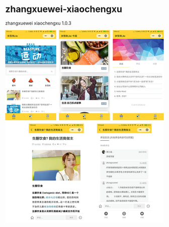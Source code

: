 # zhangxuewei-xiaochengxu
zhangxuewei xiaochengxu 1.0.3
 
 ![Image text](https://raw.githubusercontent.com/a858742487/zhangxuewei-xiaochengxu/master/images/1.jpg)
